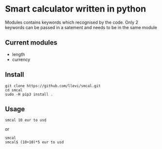 # Smart calculator written in python

Modules contains keywords which recognised by the code.
Only 2 keywords can be passed in a satement and needs to be in the same module

## Current modules
- length
- currency

## Install 
```
git clone https://github.com/llevi/smcal.git
cd smcal
sudo -H pip3 install .
```

## Usage
`smcal 10 eur to usd`

or

```
smcal
smcal$ (10+10)*5 eur to usd
```
